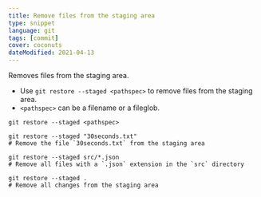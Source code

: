 ```yaml
---
title: Remove files from the staging area
type: snippet
language: git
tags: [commit]
cover: coconuts
dateModified: 2021-04-13
---
```


Removes files from the staging area.

- Use `git restore --staged <pathspec>` to remove files from the staging area.
- `<pathspec>` can be a filename or a fileglob.

```shell
git restore --staged <pathspec>
```

```shell
git restore --staged "30seconds.txt"
# Remove the file `30seconds.txt` from the staging area

git restore --staged src/*.json
# Remove all files with a `.json` extension in the `src` directory

git restore --staged .
# Remove all changes from the staging area
```
